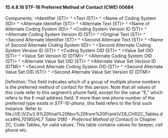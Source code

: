 #### 15.4.8.16 STF-16 Preferred Method of Contact (CWE) 00684

Components: &lt;Identifier (ST)> ^ &lt;Text (ST)> ^ &lt;Name of Coding System (ID)> ^ &lt;Alternate Identifier (ST)> ^ &lt;Alternate Text (ST)> ^ &lt;Name of Alternate Coding System (ID)> ^ &lt;Coding System Version ID (ST)> ^ &lt;Alternate Coding System Version ID (ST)> ^ &lt;Original Text (ST)> ^ &lt;Second Alternate Identifier (ST)> ^ &lt;Second Alternate Text (ST)> ^ &lt;Name of Second Alternate Coding System (ID)> ^ &lt;Second Alternate Coding System Version ID (ST)> ^ &lt;Coding System OID (ST)> ^ &lt;Value Set OID (ST)> ^ &lt;Value Set Version ID (DTM)> ^ &lt;Alternate Coding System OID (ST)> ^ &lt;Alternate Value Set OID (ST)> ^ &lt;Alternate Value Set Version ID (DTM)> ^ &lt;Second Alternate Coding System OID (ST)> ^ &lt;Second Alternate Value Set OID (ST)> ^ &lt;Second Alternate Value Set Version ID (DTM)>

Definition: This field indicates which of a group of multiple phone numbers is the preferred method of contact for this person. Note that all values of this code refer to this segment’s phone field, except for the value "E," which refers to the E-mail address field. If more than one phone number of the preferred type exists in _STF-10-phone_, this field refers to the first such instance. Refer to file:///E:\V2\v2.9%20final%20Nov%20from%20Frank\V29_CH02C_Tables.docx#HL70185[_HL7 Table_ _0185 - Preferred Method of Contact_] in Chapter 2C, Code Tables, for valid values. This table contains values for beeper, cell phone etc.
